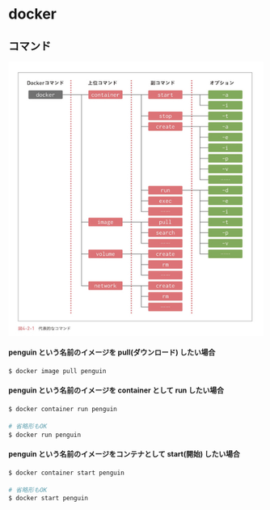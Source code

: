# docker

## コマンド

![](images/docker_command.jpeg)

#### penguin という名前のイメージを pull(ダウンロード) したい場合

```bash
$ docker image pull penguin
```

#### penguin という名前のイメージを container として run したい場合

```bash
$ docker container run penguin

# 省略形もOK
$ docker run penguin
```

#### penguin という名前のイメージをコンテナとして start(開始) したい場合

```bash
$ docker container start penguin

# 省略形もOK
$ docker start penguin
```